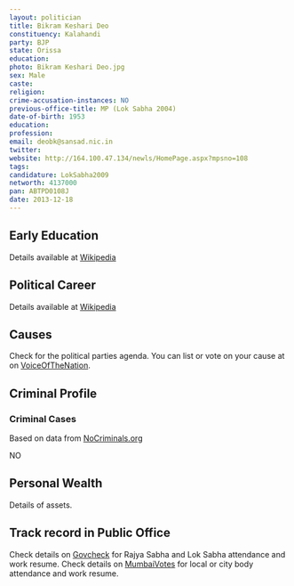 ```yaml
---
layout: politician
title: Bikram Keshari Deo
constituency: Kalahandi 
party: BJP
state: Orissa
education: 
photo: Bikram Keshari Deo.jpg
sex: Male
caste: 
religion: 
crime-accusation-instances: NO
previous-office-title: MP (Lok Sabha 2004)
date-of-birth: 1953
education:  
profession: 
email: deobk@sansad.nic.in
twitter:
website: http://164.100.47.134/newls/HomePage.aspx?mpsno=108
tags: 
candidature: LokSabha2009
networth: 4137000
pan: ABTPD0108J
date: 2013-12-18
---
```


## Early Education
Details available at [Wikipedia](http://www.wikipedia.org/wiki/)

## Political Career
Details available at [Wikipedia](http://www.wikipedia.org/wiki/)

## Causes 
Check for the political parties agenda. You can list or vote on your cause at on [VoiceOfTheNation](http://www.voiceofthenation.org).

## Criminal Profile

### Criminal Cases
Based on data from [NoCriminals.org](http://www.nocriminals.org)

NO

## Personal Wealth
Details of assets.

## Track record in Public Office
Check details on [Govcheck](http://www.govcheck.org) for Rajya Sabha and Lok Sabha attendance and work resume. Check details on [MumbaiVotes](http://www.mumbaivotes.org) for local or city body attendance and work resume.
		